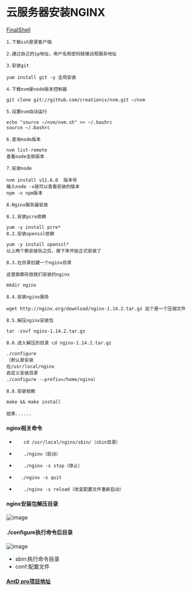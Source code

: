 # 云服务器安装NGINX
[FinalShell](http://www.hostbuf.com/)

```
1.下载ssh登录客户端

2.通过自己的ip地址，用户名和密码链接远程服务地址

3.安装git

yum install git -y 全局安装

4.下载nvm是node版本控制器

git clone git://github.com/creationix/nvm.git ~/nvm

5.设置nvm自动运行

echo "source ~/nvm/nvm.sh" >> ~/.bashrc
source ~/.bashrc

6.查询node版本

nvm list-remote
查看node全部版本

7.安装node

nvm install v11.6.0  版本号
输入node -v就可以查看安装的版本
npm -v npm版本

8.Nginx服务器安装

8.1.安装pcre依赖

yum -y install pcre*
8.2.安装openssl依赖

yum -y install openssl*
以上两个都安装玩之后，接下来开始正式安装了

8.3.在目录创建一个nginx目录

这里面都存放我们安装的nginx

mkdir nginx

8.4.安装nginx服务

wget http://nginx.org/download/nginx-1.14.2.tar.gz 这个是一个压缩文件

8.5.解压nginx安装包

tar -zxvf nginx-1.14.2.tar.gz

8.6.进入解压的目录 cd nginx-1.14.2.tar.gz

./configure  
（默认是安装
在/usr/local/nginx
自定义安装目录
./configure --prefix=/home/nginx）

8.8.安装依赖

make && make install

结束......
```
#### nginx相关命令


-        cd /usr/local/nginx/sbin/（sbin目录）
-        ./nginx（启动）
-        ./nginx -s stop（停止）
-       ./nginx -s quit
-        ./nginx -s reload（改变配置文件重新启动）
#### nginx安装包解压目录
![image](https://res.cloudinary.com/dnmtpbj1g/image/upload/v1561376081/nginx/nginx.jpg)
#### ./configure执行命令后目录
![image](https://res.cloudinary.com/dnmtpbj1g/image/upload/v1561376288/nginx/nginx2.jpg)
- sbin:执行命令目录
- conf:配置文件
#### [AntD pro项目地址](http://129.28.65.95:9999)